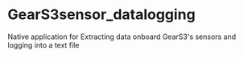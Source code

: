 # GearS3sensor_datalogging
Native application for Extracting data onboard GearS3's sensors and logging into a text file
